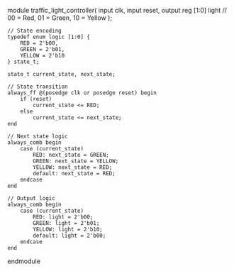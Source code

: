 module traffic_light_controller(
    input clk,
    input reset,
    output reg [1:0] light // 00 = Red, 01 = Green, 10 = Yellow
);

    // State encoding
    typedef enum logic [1:0] {
        RED = 2'b00,
        GREEN = 2'b01,
        YELLOW = 2'b10
    } state_t;

    state_t current_state, next_state;

    // State transition
    always_ff @(posedge clk or posedge reset) begin
        if (reset)
            current_state <= RED;
        else
            current_state <= next_state;
    end

    // Next state logic
    always_comb begin
        case (current_state)
            RED: next_state = GREEN;
            GREEN: next_state = YELLOW;
            YELLOW: next_state = RED;
            default: next_state = RED;
        endcase
    end

    // Output logic
    always_comb begin
        case (current_state)
            RED: light = 2'b00;
            GREEN: light = 2'b01;
            YELLOW: light = 2'b10;
            default: light = 2'b00;
        endcase
    end

endmodule
